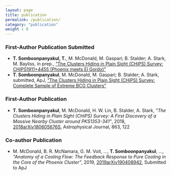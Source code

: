 ```yaml
---
layout: page
title: publication
permalink: /publication/
category: "publication"
weight : 8
---
```


### First-Author Publication Submitted
- **T. Somboonpanyakul, T.**, M. McDonald, M. Gaspari; B. Stalder; A. Stark, M. Bayliss, in prep., [“The Clusters Hiding in Plain Sight (CHiPS) Survey: CHIPS1911+4455 (Phoenix meets El Gordo)”](/extra_webpage/papers/chips03.pdf)
- **T. Somboonpanyakul**, M. McDonald, M. Gaspari; B. Stalder; A. Stark, submitted, ApJ, [“The Clusters Hiding in Plain Sight (CHiPS) Survey: Complete Sample of Extreme BCG Clusters”](/extra_webpage/papers/chips_main_v6.pdf.pdf)

### First-Author Publication
- **T. Somboonpanyakul**, M. McDonald, H. W. Lin, B. Stalder, A. Stark, *"The Clusters Hiding in Plain Sight (CHiPS) Survey: A First Discovery of a Massive Nearby Cluster around PKS1353-341"*, 2018, [2018arXiv180605676S](https://arxiv.org/abs/1806.05676), Astrophysical Journal, 863, 122

### Co-author Publication
- M. McDonald, B. R. McNamara, G. M. Voit, ..., **T. Somboonpanyakul**, ..., *"Anatomy of a Cooling Flow: The Feedback Response to Pure Cooling in the Core of the Phoenix Cluster"*, 2019, [2019arXiv190408942](https://arxiv.org/abs/1904.08942), Submitted to ApJ
